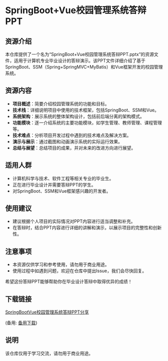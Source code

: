 # SpringBoot+Vue校园管理系统答辩PPT

## 资源介绍

本仓库提供了一个名为“SpringBoot+Vue校园管理系统答辩PPT.pptx”的资源文件，适用于计算机专业毕业设计的答辩演示。该PPT文件详细介绍了基于SpringBoot、SSM（Spring+SpringMVC+MyBatis）和Vue框架开发的校园管理系统。

## 资源内容

- **项目概述**：简要介绍校园管理系统的功能和目标。
- **技术栈**：详细说明项目中使用的技术框架，包括SpringBoot、SSM和Vue。
- **系统架构**：展示系统的整体架构设计，包括前后端分离的架构模式。
- **功能模块**：逐一介绍系统的主要功能模块，如学生管理、教师管理、课程管理等。
- **技术难点**：分析项目开发过程中遇到的技术难点及解决方案。
- **演示与展示**：通过截图和动画演示系统的实际运行效果。
- **总结与展望**：总结项目的成果，并对未来的改进方向进行展望。

## 适用人群

- 计算机科学与技术、软件工程等相关专业的毕业生。
- 正在进行毕业设计并需要答辩PPT的学生。
- 对SpringBoot、SSM和Vue框架感兴趣的开发者。

## 使用建议

- 建议根据个人项目的实际情况对PPT内容进行适当调整和补充。
- 在答辩时，结合PPT内容进行详细的讲解和演示，以展示项目的完整性和创新性。

## 注意事项

- 本资源仅供学习和参考使用，请勿用于商业用途。
- 使用过程中如遇到问题，欢迎在仓库中提出Issue，我们会尽快回复。

希望这份答辩PPT能够帮助你在毕业设计答辩中取得优异的成绩！

## 下载链接
[SpringBootVue校园管理系统答辩PPT分享](https://pan.quark.cn/s/2661bb922979) 

(备用: [备用下载](https://pan.baidu.com/s/15xdUwko_-MYgZ3xzLyBlLA?pwd=1234))

## 说明

该仓库仅用于学习交流，请勿用于商业用途。
